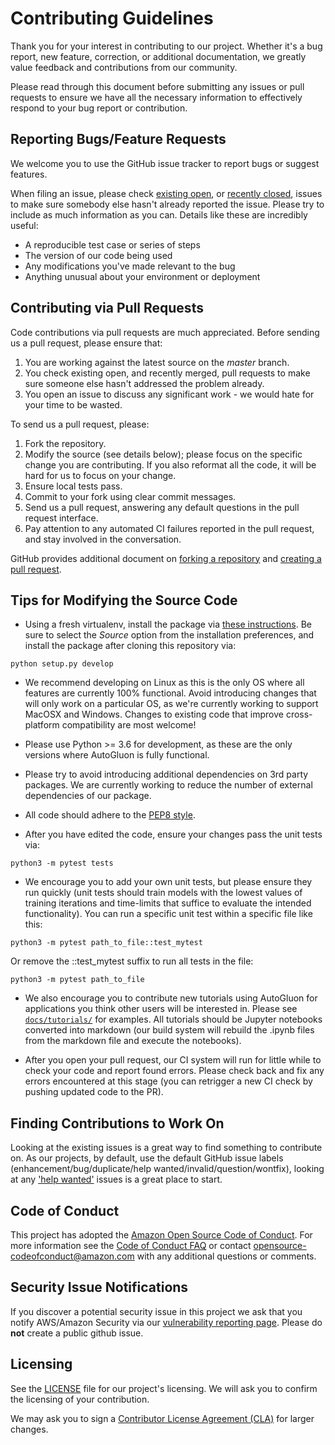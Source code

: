 # Contributing Guidelines

Thank you for your interest in contributing to our project. Whether it's a bug report, new feature, correction, or additional
documentation, we greatly value feedback and contributions from our community.

Please read through this document before submitting any issues or pull requests to ensure we have all the necessary
information to effectively respond to your bug report or contribution.


## Reporting Bugs/Feature Requests

We welcome you to use the GitHub issue tracker to report bugs or suggest features.

When filing an issue, please check [existing open](https://github.com/awslabs/auto-ml-with-gluon/issues), or [recently closed](https://github.com/awslabs/auto-ml-with-gluon/issues?utf8=%E2%9C%93&q=is%3Aissue%20is%3Aclosed%20), issues to make sure somebody else hasn't already
reported the issue. Please try to include as much information as you can. Details like these are incredibly useful:

* A reproducible test case or series of steps
* The version of our code being used
* Any modifications you've made relevant to the bug
* Anything unusual about your environment or deployment


## Contributing via Pull Requests
Code contributions via pull requests are much appreciated. Before sending us a pull request, please ensure that:

1. You are working against the latest source on the *master* branch.
2. You check existing open, and recently merged, pull requests to make sure someone else hasn't addressed the problem already.
3. You open an issue to discuss any significant work - we would hate for your time to be wasted.

To send us a pull request, please:

1. Fork the repository.
2. Modify the source (see details below); please focus on the specific change you are contributing. If you also reformat all the code, it will be hard for us to focus on your change.
3. Ensure local tests pass.
4. Commit to your fork using clear commit messages.
5. Send us a pull request, answering any default questions in the pull request interface.
6. Pay attention to any automated CI failures reported in the pull request, and stay involved in the conversation.

GitHub provides additional document on [forking a repository](https://help.github.com/articles/fork-a-repo/) and
[creating a pull request](https://help.github.com/articles/creating-a-pull-request/).


## Tips for Modifying the Source Code

- Using a fresh virtualenv, install the package via [these instructions](https://autogluon.mxnet.io/install.html).
Be sure to select the *Source* option from the installation preferences, and install the package after cloning this repository via:
```
python setup.py develop
```

- We recommend developing on Linux as this is the only OS where all features are currently 100% functional. Avoid introducing changes that will only work on a particular OS, as we're currently working to support MacOSX and Windows. Changes to existing code that improve cross-platform compatibility are most welcome!

- Please use Python >= 3.6 for development, as these are the only versions where AutoGluon is fully functional.

- Please try to avoid introducing additional dependencies on 3rd party packages. We are currently working to reduce the number of external dependencies of our package.

- All code should adhere to the [PEP8 style](https://www.python.org/dev/peps/pep-0008/).

- After you have edited the code, ensure your changes pass the unit tests via:
```
python3 -m pytest tests
```

- We encourage you to add your own unit tests, but please ensure they run quickly (unit tests should train models with the lowest values of training iterations and time-limits that suffice to evaluate the intended functionality). You can run a specific unit test within a specific file like this:
```
python3 -m pytest path_to_file::test_mytest
```
Or remove the ::test_mytest suffix to run all tests in the file:
```
python3 -m pytest path_to_file
```

- We also encourage you to contribute new tutorials using AutoGluon for applications you think other users will be interested in. Please see [`docs/tutorials/`](https://github.com/awslabs/autogluon/tree/master/docs/tutorials) for examples. All tutorials should be Jupyter notebooks converted into markdown (our build system will rebuild the .ipynb files from the markdown file and execute the notebooks).

- After you open your pull request, our CI system will run for little while to check your code and report found errors. Please check back and fix any errors encountered at this stage (you can retrigger a new CI check by pushing updated code to the PR).



## Finding Contributions to Work On
Looking at the existing issues is a great way to find something to contribute on. As our projects, by default, use the default GitHub issue labels (enhancement/bug/duplicate/help wanted/invalid/question/wontfix), looking at any ['help wanted'](https://github.com/awslabs/auto-ml-with-gluon/labels/help%20wanted) issues is a great place to start.


## Code of Conduct
This project has adopted the [Amazon Open Source Code of Conduct](https://aws.github.io/code-of-conduct).
For more information see the [Code of Conduct FAQ](https://aws.github.io/code-of-conduct-faq) or contact
opensource-codeofconduct@amazon.com with any additional questions or comments.


## Security Issue Notifications
If you discover a potential security issue in this project we ask that you notify AWS/Amazon Security via our [vulnerability reporting page](http://aws.amazon.com/security/vulnerability-reporting/). Please do **not** create a public github issue.


## Licensing

See the [LICENSE](https://github.com/awslabs/auto-ml-with-gluon/blob/master/LICENSE) file for our project's licensing. We will ask you to confirm the licensing of your contribution.

We may ask you to sign a [Contributor License Agreement (CLA)](http://en.wikipedia.org/wiki/Contributor_License_Agreement) for larger changes.
